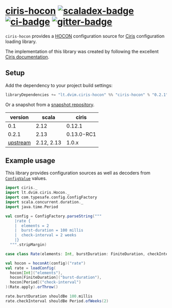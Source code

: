 # [ciris-hocon][] [![scaladex-badge][]][scaladex] [![ci-badge][]][ci] [![gitter-badge][]][gitter]

[ciris-hocon]:        https://github.com/2m/ciris-hocon
[scaladex]:           https://index.scala-lang.org/2m/ciris-hocon
[scaladex-badge]:     https://index.scala-lang.org/2m/ciris-hocon/latest.svg
[ci]:                 https://github.com/2m/ciris-hocon/actions
[ci-badge]:           https://github.com/2m/ciris-hocon/workflows/ci/badge.svg
[gitter]:             https://gitter.im/vlovgr/ciris
[gitter-badge]:       https://badges.gitter.im/vlovgr/ciris.svg

`ciris-hocon` provides a [HOCON](https://github.com/lightbend/config/blob/master/HOCON.md) configuration source for [Ciris](https://cir.is/) configuration loading library.

The implementation of this library was created by following the excellent [Ciris documentation](https://github.com/vlovgr/ciris/blob/v0.13.0-RC1/docs/src/main/tut/docs/supporting-new-sources.md).

## Setup

Add the dependency to your project build settings:

```sbt
libraryDependencies += "lt.dvim.ciris-hocon" %% "ciris-hocon" % "0.2.1"
```

Or a snapshot from a [snapshot repository](https://oss.sonatype.org/content/repositories/snapshots/lt/dvim/ciris-hocon/).

| version    | scala       | ciris      |
|------------|-------------|------------|
| 0.1        | 2.12        | 0.12.1     |
| 0.2.1      | 2.13        | 0.13.0-RC1 |
| [upstream] | 2.12, 2.13  | 1.0.x      |

[upstream]: https://github.com/vlovgr/ciris/pull/284

## Example usage

This library provides configuration sources as well as decoders from [`ConfigValue`](https://lightbend.github.io/config/latest/api/?com/typesafe/config/ConfigValue.html) values.

```scala
import ciris._
import lt.dvim.ciris.Hocon._
import com.typesafe.config.ConfigFactory
import scala.concurrent.duration._
import java.time.Period

val config = ConfigFactory.parseString("""
    |rate {
    |  elements = 2
    |  burst-duration = 100 millis
    |  check-interval = 2 weeks
    |}
  """.stripMargin)

case class Rate(elements: Int, burstDuration: FiniteDuration, checkInterval: Period)

val hocon = hoconAt(config)("rate")
val rate = loadConfig(
  hocon[Int]("elements"),
  hocon[FiniteDuration]("burst-duration"),
  hocon[Period]("check-interval")
)(Rate.apply).orThrow()

rate.burstDuration shouldBe 100.millis
rate.checkInterval shouldBe Period.ofWeeks(2)
```
